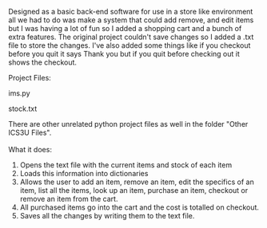 Designed as a basic back-end software for use in a store like environment all we had to do was make a system that could add remove, and edit items but I was having a lot of fun so I added a shopping cart and a bunch of extra features. The original project couldn't save changes so I added a .txt file to store the changes. I've also added some things like if you checkout before you quit it says Thank you but if you quit before checking out it shows the checkout.

Project Files:

ims.py 

stock.txt

There are other unrelated python project files as well in the folder "Other ICS3U Files".
<br>
<br>
What it does:
1. Opens the text file with the current items and stock of each item
2. Loads this information into dictionaries
3. Allows the user to add an item, remove an item, edit the specifics of an item, list all the items, look up an item, purchase an item, checkout or remove an item from the cart.
4. All purchased items go into the cart and the cost is totalled on checkout.
5. Saves all the changes by writing them to the text file.
